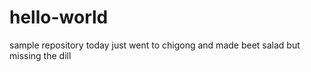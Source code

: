 # hello-world
sample repository
today just went to chigong and made beet salad but missing the dill
